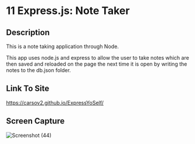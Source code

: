 # 11 Express.js: Note Taker

## Description
This is a note taking application through Node.

This app uses node.js and express to allow the user to take notes which are then saved and reloaded on the page the next time it is open by writing the notes to the db.json folder.

## Link To Site
https://carsov2.github.io/ExpressYoSelf/ 

## Screen Capture
![Screenshot (44)](https://github.com/Carsov2/ExpressYoSelf/assets/114614370/b76a189f-58e9-4d0c-a72a-e54108f3e73c)
